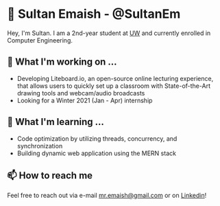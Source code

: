 # 👋 Sultan Emaish - @SultanEm

Hey, I'm Sultan. I am a 2nd-year student at [UW](https://uwaterloo.ca/) and currently enrolled in Computer Engineering. 

## 🔭 What I'm working on ...
- Developing Liteboard.io, an open-source online lecturing experience, that allows users to quickly set up a classroom with State-of-the-Art drawing tools and webcam/audio broadcasts
- Looking for a Winter 2021 (Jan - Apr) internship

## 🌱 What I'm learning ...
- Code optimization by utilizing threads, concurrency, and synchronization
- Building dynamic web application using the MERN stack

## 📫 How to reach me
Feel free to reach out via e-mail [mr.emaish@gmail.com](mr.emaish@gmail.com) or on [Linkedin](https://www.linkedin.com/in/sultanemaish/)!

